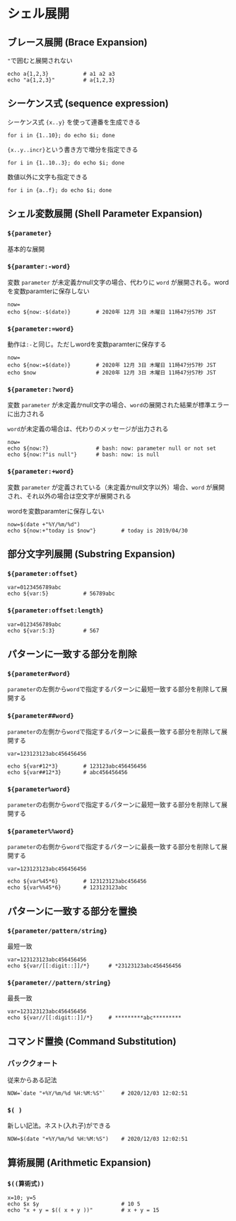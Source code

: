 # シェル展開

## ブレース展開 (Brace Expansion)

`"`で囲むと展開されない

```shell
echo a{1,2,3}			# a1 a2 a3
echo "a{1,2,3}"			# a{1,2,3}
```

## シーケンス式 (sequence expression)

シーケンス式 `{x..y}` を使って連番を生成できる

```shell
for i in {1..10}; do echo $i; done
```

`{x..y..incr}`という書き方で増分を指定できる

```shell
for i in {1..10..3}; do echo $i; done
```

数値以外に文字も指定できる

```shell
for i in {a..f}; do echo $i; done
```

## シェル変数展開 (Shell Parameter Expansion)

### `${parameter}`

基本的な展開

### `${paramter:-word}`

変数 `parameter` が未定義かnull文字の場合、代わりに `word` が展開される。wordを変数paramterに保存しない

```shell
now=
echo ${now:-$(date)}		# 2020年 12月 3日 木曜日 11時47分57秒 JST
```

### `${parameter:=word}`

動作は`:-`と同じ。ただしwordを変数paramterに保存する

```shell
now=
echo ${now:=$(date)}		# 2020年 12月 3日 木曜日 11時47分57秒 JST
echo $now					# 2020年 12月 3日 木曜日 11時47分57秒 JST
```

### `${parameter:?word}`

変数 `parameter` が未定義かnull文字の場合、`word`の展開された結果が標準エラーに出力される

`word`が未定義の場合は、代わりのメッセージが出力される

```shell
now=
echo ${now:?}				# bash: now: parameter null or not set
echo ${now:?"is null"}		# bash: now: is null
```

### `${parameter:+word}`

変数 `parameter` が定義されている（未定義かnull文字以外）場合、`word` が展開され、それ以外の場合は空文字が展開される

wordを変数paramterに保存しない

```shell
now=$(date +"%Y/%m/%d")
echo ${now:+"today is $now"}		# today is 2019/04/30
```

## 部分文字列展開 (Substring Expansion)

### `${parameter:offset}`

```shell
var=0123456789abc
echo ${var:5}			# 56789abc
```

### `${parameter:offset:length}`

```shell
var=0123456789abc
echo ${var:5:3}			# 567
```

### 

## パターンに一致する部分を削除

### `${parameter#word}`

`parameter`の左側から`word`で指定するパターンに最短一致する部分を削除して展開する

### `${parameter##word}`

`parameter`の左側から`word`で指定するパターンに最長一致する部分を削除して展開する

```shell
var=123123123abc456456456

echo ${var#12*3}		# 123123abc456456456
echo ${var##12*3}		# abc456456456
```

### `${parameter%word}`

`parameter`の右側から`word`で指定するパターンに最短一致する部分を削除して展開する

### `${parameter%%word}`

`parameter`の右側から`word`で指定するパターンに最長一致する部分を削除して展開する

```shell
var=123123123abc456456456

echo ${var%45*6}		# 123123123abc456456
echo ${var%%45*6}		# 123123123abc
```

## パターンに一致する部分を置換

### `${parameter/pattern/string}`

最短一致

```shell
var=123123123abc456456456
echo ${var/[[:digit::]]/*}		# *23123123abc456456456
```

### `${parameter//pattern/string}`

最長一致

```shell
var=123123123abc456456456
echo ${var//[[:digit::]]/*}		# *********abc*********
```

## コマンド置換 (Command Substitution)

### バッククォート

従来からある記法

```shell
NOW=`date "+%Y/%m/%d %H:%M:%S"`		# 2020/12/03 12:02:51
```

### `$( )`

新しい記法。ネスト(入れ子)ができる

```shell
NOW=$(date "+%Y/%m/%d %H:%M:%S")	# 2020/12/03 12:02:51
```

## 算術展開 (Arithmetic Expansion)

### `$((算術式))`

```shell
x=10; y=5
echo $x $y							# 10 5
echo "x + y = $(( x + y ))"			# x + y = 15
```


